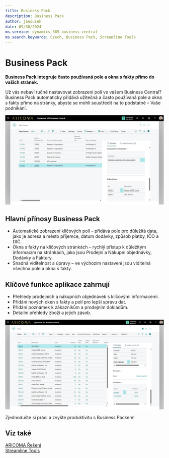 ```yaml
---
title: Business Pack
description: Business Pack
author: janousek
date: 09/30/2024
ms.service: dynamics-365-business-central
ms.search.keywords: Czech, Business Pack, Streamline Tools
---
```

# **Business Pack**

**Business Pack integruje často používaná pole a okna s fakty přímo do vašich stránek.**

Už vás nebaví ručně nastavovat zobrazení polí ve vašem Business Central?  
Business Pack automaticky přidává užitečná a často používaná pole a okna s fakty přímo na stránky, abyste se mohli soustředit na to podstatné – Vaše podnikání.  

![Prodejní objednávky](media/SalesPack1_1280x720.png)

## Hlavní přínosy Business Pack

- Automatické zobrazení klíčových polí – přidává pole pro důležitá data, jako je adresa a město příjemce, datum dodávky, způsob platby, IČO a DIČ.
- Okna s fakty na klíčových stránkách – rychlý přístup k důležitým informacím na stránkách, jako jsou Prodejní a Nákupní objednávky, Dodávky a Faktury.
- Snadná viditelnost a úpravy – ve výchozím nastavení jsou viditelná všechna pole a okna s fakty.

## Klíčové funkce aplikace zahrnují

- Přehledy prodejních a nákupních objednávek s klíčovými informacemi.
- Přidání nových oken s fakty a polí pro lepší správu dat.
- Přidání poznámek k zákazníkům a prodejním dokladům.
- Detailní přehledy zboží a jejich zásob.

![Přehled zboží](media/SalesPack4_1280x720.png)

Zjednodušte si práci a zvyšte produktivitu s Business Packem!  

## Viz také
[ARICOMA Řešení](solutions.md)  
[Streamline Tools](streamlinetools.md)  
